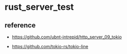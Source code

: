 # rust_server_test

## reference

+ https://github.com/ubnt-intrepid/http_server_09_tokio

+ https://github.com/tokio-rs/tokio-line

